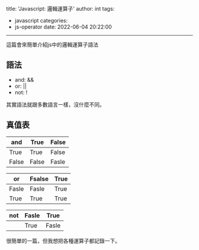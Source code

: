 title: 'Javascript: 邏輯運算子'
author: int
tags:
  - javascript
categories:
  - js-operator
date: 2022-06-04 20:22:00
---
這篇會來簡單介紹js中的邏輯運算子語法

## 語法
* and: &&
* or: ||
* not: !

其實語法就跟多數語言一樣，沒什麼不同。

## 真值表

|and|True|False|
|--|--|--|
|True|True|False|
|False|False|Fasle|


|or|Fsalse|True|
|--|---|--|
|Fasle|Fasle|True|
|True|True|True|


|not|Fasle|True|
|--|--|--|
||True|Fasle|

很簡單的一篇，但我想把各種運算子都記錄一下。